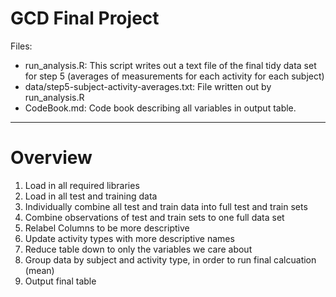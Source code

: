 GCD Final Project
=================

Files:
- run_analysis.R: This script writes out a text file of the final tidy data set for step 5 (averages of measurements for each activity for each subject)
- data/step5-subject-activity-averages.txt: File written out by run_analysis.R
- CodeBook.md: Code book describing all variables in output table.

------

# Overview
1. Load in all required libraries
2. Load in all test and training data
3. Individually combine all test and train data into full test and train sets
4. Combine observations of test and train sets to one full data set
5. Relabel Columns to be more descriptive
6. Update activity types with more descriptive names
7. Reduce table down to only the variables we care about
8. Group data by subject and activity type, in order to run final calcuation (mean)
9. Output final table


